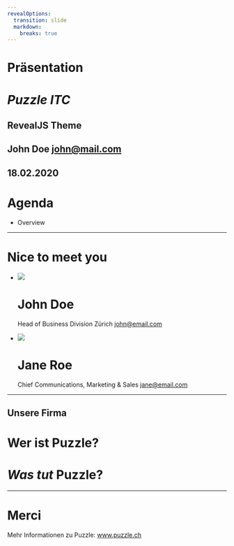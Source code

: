 ```yaml
---
revealOptions:
  transition: slide
  markdown:
    breaks: true
---
```

<!-- .slide: class="l-cover" -->

# Präsentation
# *Puzzle ITC*
## RevealJS Theme <!-- .element: class="r-stretch" -->

John Doe
john@mail.com
---
<!-- .slide: class="l-agenda" -->

## 18.02.2020
# Agenda

- Overview

---
<!-- .slide: class="l-people" -->

# Nice to meet you

- ![](https://randomuser.me/api/portraits/men/73.jpg)
  # John Doe
  Head of Business
  Division Zürich
  john@email.com

- ![](https://randomuser.me/api/portraits/women/52.jpg)
  # Jane Roe
  Chief Communications,
  Marketing & Sales
  jane@email.com

---
<!-- .slide: class="l-title" -->

## Unsere Firma

# Wer ist Puzzle?
# *Was tut* Puzzle?

---
<!-- .slide: class="l-thanks" -->

# Merci
Mehr Informationen zu Puzzle:
www.puzzle.ch
